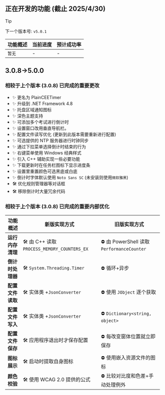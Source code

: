 ## 正在开发的功能 (截止 2025/4/30)

> [!TIP]
> 下一个版本号: `v5.0.1`

| **功能概述** | **当前进度** | **预计成功率** |
| ----- | ---- | ---- |
| `暂无` | - | - |

## 3.0.8->5.0.0
### 相较于上个版本 (3.0.8) 已完成的重要更改
+ ✨ 更名为 PlainCEETimer
+ ✨ 升级到 .NET Framework 4.8
+ ✨ 托盘区域通知图标
+ ✨ 深色主题支持
+ ✨ 可添加多个考试进行倒计时
+ ✨ 设置窗口改用垂直导航栏。
+ ✨ 配置文件读写优化 (更新到此版本需要重新进行配置)
+ ✨ 可选提供的 NTP 服务器进行时钟同步
+ ✨ 通过下拉菜单选择倒计时结束的行为
+ ✨ 右键菜单使用 Windows 经典样式
+ ✨ 引入 C++ 辅助实现一些必要功能
+ ✨ 下载更新时在任务栏图标下显示进度条
+ ✨ 设置里重置颜色可选黑底或白底
+ ✨ 倒计时字体默认使用 `Noto Sans SC` (未安装则使用`微软雅黑`)
+ 🛠️ 优化规则管理器等对话框
+ 🛠️ 移除倒计时大量冗余代码
### 相较于上个版本 (3.0.8) 已完成的重要内部优化
| **功能概述** | **新版实现方式** | **旧版实现方式** |
| ----- | ---- | ---- |
| **运行内存清理** | 🛠️ 由 C++ 读取 `PROCESS_MEMORY_COUNTERS_EX` | ⛔ 由 PowerShell 读取 `PerformanceCounter` |
| **倒计时处理器** | 🛠️ `System.Threading.Timer` | ⛔ 循环+异步 |
| **配置文件读取** | 🛠️ 实体类 +`JsonConverter` | ⛔ 使用 `JObject` 逐个获取 |
| **配置文件写入** | 🛠️ 实体类 +`JsonConverter` | ⛔ `Dictionary<string, object>` |
| **配置文件保存** | 🛠️ 应用程序退出时才保存配置 | ⛔ 每改变窗体位置就立即保存 |
| **图标展示** | 🛠️ 启动时提取自身图标 | ⛔ 使用嵌入资源文件的图标 |
| **颜色校验** | 🛠️ 使用 WCAG 2.0 提供的公式 | ⛔ 比较对比度和色差+手动处理例外 |